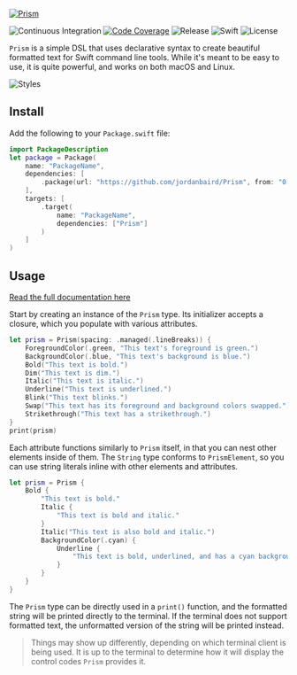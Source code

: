 [![Prism](https://user-images.githubusercontent.com/90936861/167498476-bd8a4192-679c-4a53-ac87-b15dd1aaa769.png)](https://github.com/jordanbaird/Prism)

![Continuous Integration](https://img.shields.io/github/workflow/status/jordanbaird/Prism/Swift)
[![Code Coverage](https://codecov.io/gh/jordanbaird/Prism/branch/main/graph/badge.svg?token=C60OOWRYQ2)](https://codecov.io/gh/jordanbaird/Prism)
![Release](https://img.shields.io/github/v/release/jordanbaird/Prism)
![Swift](https://img.shields.io/badge/dynamic/json?color=orange&label=Swift&query=Swift&suffix=%2B&url=https%3A%2F%2Ftinyurl.com%2Fprism-swift-version)
![License](https://img.shields.io/github/license/jordanbaird/Prism)

`Prism` is a simple DSL that uses declarative syntax to create beautiful formatted text for Swift command line tools. While it's meant to be easy to use, it is quite powerful, and works on both macOS and Linux.

![Styles](https://user-images.githubusercontent.com/90936861/168344731-0f4e6f33-0d76-434c-b567-865e39274f7b.svg)

## Install

Add the following to your `Package.swift` file:

```swift
import PackageDescription
let package = Package(
    name: "PackageName",
    dependencies: [
        .package(url: "https://github.com/jordanbaird/Prism", from: "0.0.1")
    ],
    targets: [
        .target(
            name: "PackageName",
            dependencies: ["Prism"]
        )
    ]
)
```

## Usage

[Read the full documentation here](https://jordanbaird.github.io/Prism/documentation/prism/)

Start by creating an instance of the `Prism` type. Its initializer accepts a closure, which you populate with various attributes.

```swift
let prism = Prism(spacing: .managed(.lineBreaks)) {
    ForegroundColor(.green, "This text's foreground is green.")
    BackgroundColor(.blue, "This text's background is blue.")
    Bold("This text is bold.")
    Dim("This text is dim.")
    Italic("This text is italic.")
    Underline("This text is underlined.")
    Blink("This text blinks.")
    Swap("This text has its foreground and background colors swapped.")
    Strikethrough("This text has a strikethrough.")
}
print(prism)
```

Each attribute functions similarly to `Prism` itself, in that you can nest other elements inside of them. The `String` type conforms to `PrismElement`, so you can use string literals inline with other elements and attributes.

```swift
let prism = Prism {
    Bold {
        "This text is bold."
        Italic {
            "This text is bold and italic."
        }
        Italic("This text is also bold and italic.")
        BackgroundColor(.cyan) {
            Underline {
                "This text is bold, underlined, and has a cyan background."
            }
        }
    }
}
```

The `Prism` type can be directly used in a `print()` function, and the formatted string will be printed directly to the terminal. If the terminal does not support formatted text, the unformatted version of the string will be printed instead.

> Things may show up differently, depending on which terminal client is being used. It is up to the terminal to determine how it will display the control codes `Prism` provides it.

